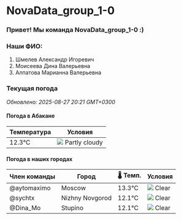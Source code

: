 # NovaData_group_1-0
### Привет! Мы команда NovaData_group_1-0 :)

### Наши ФИО:
1. Шмелев Александр Игоревич
2. Моисеева Дина Валерьевна
3. Алпатова Марианна Валерьевна

### Текущая погода
<!-- WEATHER:START -->
_Обновлено: 2025-08-27 20:21 GMT+0300_

#### Погода в Абакане

| Температура | Условия |
|-------------|----------|
| 12.3°C     | ![](https://cdn.weatherapi.com/weather/64x64/night/116.png) Partly cloudy |

#### Погода в наших городах

| Член команды  | Город               | 🌡️ Темп.  | Условия          |
|---------------|---------------------|-----------|--------------------|
| @aytomaximo    | Moscow              |   13.3°C | ![](https://cdn.weatherapi.com/weather/64x64/night/113.png) Clear        |
| @sychtx        | Nizhny Novgorod     |   12.1°C | ![](https://cdn.weatherapi.com/weather/64x64/night/113.png) Clear        |
| @Dina_Mo       | Stupino             |   12.1°C | ![](https://cdn.weatherapi.com/weather/64x64/night/113.png) Clear        |

<!-- WEATHER:END -->
